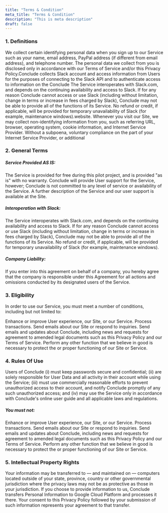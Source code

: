 ```yaml
---
title: "Terms & Condition"
meta_title: "Terms & Condition"
description: "This is meta description"
draft: false
---
```


### 1. Definitions

We collect certain identifying personal data when you sign up to our Service such as your name, email address, PayPal address (if different from email address), and telephone number. The personal data we collect from you is disclosed only in accordance with our Terms of Service and/or this Privacy Policy.Conclude collects Slack account and access information from Users for the purposes of connecting to the Slack API and to authenticate access to information on the Conclude The Service interoperates with Slack.com, and depends on the continuing availability and access to Slack. If for any reason Conclude cannot access or use Slack (including without limitation, change in terms or increase in fees charged by Slack), Conclude may not be able to provide all of the functions of its Service. No refund or credit, if applicable, will be provided for temporary unavailability of Slack (for example, maintenance windows).website. Whenever you visit our Site, we may collect non-identifying information from you, such as referring URL, browser, operating system, cookie information, and Internet Service Provider. Without a subpoena, voluntary compliance on the part of your Internet Service Provider, or additional

### 2. General Terms

##### Service Provided AS IS:

The Service is provided for free during this pilot project, and is provided "as is" with no warranty. Conclude will provide User support for the Service, however; Conclude is not committed to any level of service or availability of the Service. A further description of the Service and our user support is available at the Site.

##### Interoperation with Slack:

The Service interoperates with Slack.com, and depends on the continuing availability and access to Slack. If for any reason Conclude cannot access or use Slack (including without limitation, change in terms or increase in fees charged by Slack), Conclude may not be able to provide all of the functions of its Service. No refund or credit, if applicable, will be provided for temporary unavailability of Slack (for example, maintenance windows).

##### Company Liability:

If you enter into this agreement on behalf of a company, you hereby agree that the company is responsible under this Agreement for all actions and omissions conducted by its designated users of the Service.

### 3. Eligibility

In order to use our Service, you must meet a number of conditions, including but not limited to:

Enhance or improve User experience, our Site, or our Service.
Process transactions.
Send emails about our Site or respond to inquiries.
Send emails and updates about Conclude, including news and requests for agreement to amended legal documents such as this Privacy Policy and our Terms of Service.
Perform any other function that we believe in good is necessary to protect the or proper functioning of our Site or Service.

### 4. Rules Of Use

Users of Conclude (i) must keep passwords secure and confidential; (ii) are solely responsible for User Data and all activity in their account while using the Service; (iii) must use commercially reasonable efforts to prevent unauthorized access to their account, and notify Conclude promptly of any such unauthorized access; and (iv) may use the Service only in accordance with Conclude's online user guide and all applicable laws and regulations.

##### You must not:

Enhance or improve User experience, our Site, or our Service.
Process transactions.
Send emails about our Site or respond to inquiries.
Send emails and updates about Conclude, including news and requests for agreement to amended legal documents such as this Privacy Policy and our Terms of Service.
Perform any other function that we believe in good is necessary to protect the or proper functioning of our Site or Service.

### 5. Intellectual Property Rights

Your information may be transferred to — and maintained on — computers located outside of your state, province, country or other governmental jurisdiction where the privacy laws may not be as protective as those in your jurisdiction. If you choose to provide information to us, Conclude transfers Personal Information to Google Cloud Platform and processes it there. Your consent to this Privacy Policy followed by your submission of such information represents your agreement to that transfer.
